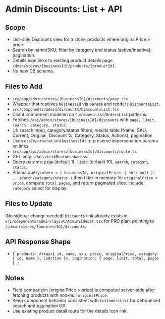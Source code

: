 # Admin Discounts: List + API

## Scope

- List-only Discounts view for a store: products where originalPrice > price.
- Search by name/SKU; filter by category and status (active/inactive); pagination.
- Details icon links to existing product details page `admin/stores/[businessId]/products/[productId]`.
- No new DB schema.

## Files to Add

- `src/app/admin/stores/[businessId]/discounts/page.tsx`
- Wrapper that resolves `businessId` via `params` and renders `DiscountsList`.
- `src/components/admin/discounts/DiscountsList.tsx`
- Client component modeled on `CustomersList`/`OrdersList` patterns.
- Fetches `/api/admin/stores/[businessId]/discounts` with `page, limit, search, category, status`.
- UI: search input, category/status filters, results table (Name, SKU, Current, Original, Discount %, Category, Status, Actions), pagination.
- Uses `useImpersonation(businessId)` to preserve impersonation params on links.
- `src/app/api/admin/stores/[businessId]/discounts/route.ts`
- GET only. Uses `checkBusinessAccess`.
- Query params: `page` (default 1), `limit` (default 10), `search`, `category`, `status`.
- Prisma query: `where = { businessId, originalPrice: { not: null }, ...search/category/status }` then filter in memory for `originalPrice > price`, compute `total`, `pages`, and return paginated slice. Include `category` select for display.

## Files to Update

(No sidebar change needed) `Discounts` link already exists in `src/components/admin/layout/AdminSidebar.tsx` for PRO plan, pointing to `/admin/stores/[businessId]/discounts`.

## API Response Shape

- `{ products: Array<{ id, name, sku, price, originalPrice, category: { id, name }, isActive }>, pagination: { page, limit, total, pages } }`

## Notes

- Field comparison (originalPrice > price) is computed server-side after fetching products with non-null `originalPrice`.
- Keep component behavior consistent with `CustomersList` for debounced search and pagination UX.
- Use existing product detail route for the details icon link.
